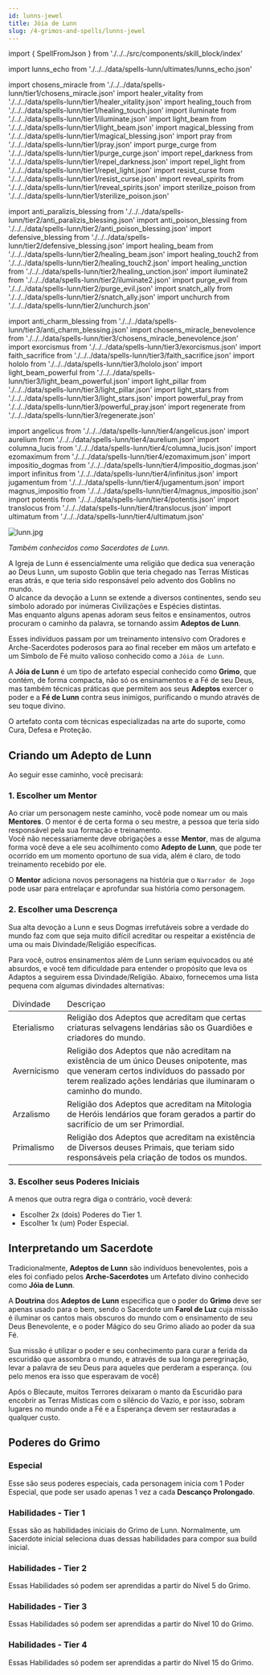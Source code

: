```yaml
---
id: lunns-jewel
title: Jóia de Lunn
slug: /4-grimos-and-spells/lunns-jewel
---
```


import { SpellFromJson } from './../../src/components/skill_block/index'

import lunns_echo from './../../data/spells-lunn/ultimates/lunns_echo.json'

import chosens_miracle from './../../data/spells-lunn/tier1/chosens_miracle.json'
import healer_vitality from './../../data/spells-lunn/tier1/healer_vitality.json'
import healing_touch from './../../data/spells-lunn/tier1/healing_touch.json'
import iluminate from './../../data/spells-lunn/tier1/iluminate.json'
import light_beam from './../../data/spells-lunn/tier1/light_beam.json'
import magical_blessing from './../../data/spells-lunn/tier1/magical_blessing.json'
import pray from './../../data/spells-lunn/tier1/pray.json'
import purge_curge from './../../data/spells-lunn/tier1/purge_curge.json'
import repel_darkness from './../../data/spells-lunn/tier1/repel_darkness.json'
import repel_light from './../../data/spells-lunn/tier1/repel_light.json'
import resist_curse from './../../data/spells-lunn/tier1/resist_curse.json'
import reveal_spirits from './../../data/spells-lunn/tier1/reveal_spirits.json'
import sterilize_poison from './../../data/spells-lunn/tier1/sterilize_poison.json'

import anti_paralizis_blessing from './../../data/spells-lunn/tier2/anti_paralizis_blessing.json'
import anti_poison_blessing from './../../data/spells-lunn/tier2/anti_poison_blessing.json'
import defensive_blessing from './../../data/spells-lunn/tier2/defensive_blessing.json'
import healing_beam from './../../data/spells-lunn/tier2/healing_beam.json'
import healing_touch2 from './../../data/spells-lunn/tier2/healing_touch2.json'
import healing_unction from './../../data/spells-lunn/tier2/healing_unction.json'
import iluminate2 from './../../data/spells-lunn/tier2/iluminate2.json'
import purge_evil from './../../data/spells-lunn/tier2/purge_evil.json'
import snatch_ally from './../../data/spells-lunn/tier2/snatch_ally.json'
import unchurch from './../../data/spells-lunn/tier2/unchurch.json'

import anti_charm_blessing from './../../data/spells-lunn/tier3/anti_charm_blessing.json'
import chosens_miracle_benevolence from './../../data/spells-lunn/tier3/chosens_miracle_benevolence.json'
import exorcismus from './../../data/spells-lunn/tier3/exorcismus.json'
import faith_sacrifice from './../../data/spells-lunn/tier3/faith_sacrifice.json'
import hololo from './../../data/spells-lunn/tier3/hololo.json'
import light_beam_powerful from './../../data/spells-lunn/tier3/light_beam_powerful.json'
import light_pillar from './../../data/spells-lunn/tier3/light_pillar.json'
import light_stars from './../../data/spells-lunn/tier3/light_stars.json'
import powerful_pray from './../../data/spells-lunn/tier3/powerful_pray.json'
import regenerate from './../../data/spells-lunn/tier3/regenerate.json'

import angelicus from './../../data/spells-lunn/tier4/angelicus.json'
import aurelium from './../../data/spells-lunn/tier4/aurelium.json'
import columna_lucis from './../../data/spells-lunn/tier4/columna_lucis.json'
import ezomaximum from './../../data/spells-lunn/tier4/ezomaximum.json'
import impositio_dogmas from './../../data/spells-lunn/tier4/impositio_dogmas.json'
import infinitus from './../../data/spells-lunn/tier4/infinitus.json'
import jugamentum from './../../data/spells-lunn/tier4/jugamentum.json'
import magnus_impositio from './../../data/spells-lunn/tier4/magnus_impositio.json'
import potentis from './../../data/spells-lunn/tier4/potentis.json'
import translocus from './../../data/spells-lunn/tier4/translocus.json'
import ultimatum from './../../data/spells-lunn/tier4/ultimatum.json'

![lunn.jpg](https://s3.us-west-2.amazonaws.com/fabulas-e-goblins-book/%5Cvscode%5C6fce0b58-d6d6-43b7-8d14-c1168fb3a8b8.jpg)

*Também conhecidos como Sacerdotes de Lunn.*

A Igreja de Lunn é essencialmente uma religião que dedica sua veneração ao Deus Lunn, um suposto Goblin que teria chegado nas Terras Místicas eras atrás, e que teria sido responsável pelo advento dos Goblins no mundo.<br/>
O alcance da devoção a Lunn se extende a diversos continentes, sendo seu símbolo adorado por inúmeras Civilizações e Espécies distintas.<br/>
Mas enquanto alguns apenas adoram seus feitos e ensinamentos, outros procuram o caminho da palavra, se tornando assim **Adeptos de Lunn**.<br/>

Esses indivíduos passam por um treinamento intensivo com Oradores e Arche-Sacerdotes poderosos para ao final receber em mãos um artefato e um Símbolo de Fé muito valioso conhecido como a `Jóia de Lunn`.

A **Jóia de Lunn** é um tipo de artefato especial conhecido como **Grimo**, que contém, de forma compacta, não só os ensinamentos e a Fé de seu Deus, mas também técnicas práticas que permitem aos seus **Adeptos** exercer o poder e a **Fé de Lunn** contra seus inimigos, purificando o mundo através de seu toque divino.

O artefato conta com técnicas especializadas na arte do suporte, como Cura, Defesa e Proteção.

## Criando um Adepto de Lunn

Ao seguir esse caminho, você precisará:

### 1. Escolher um Mentor

Ao criar um personagem neste caminho, você pode nomear um ou mais **Mentores**. O mentor é de certa forma o seu mestre, a pessoa que teria sido responsável pela sua formação e treinamento.<br/>
Você não necessariamente deve obrigações a esse **Mentor**, mas de alguma forma você deve a ele seu acolhimento como **Adepto de Lunn**, que pode ter ocorrido em um momento oportuno de sua vida, além é claro, de todo treinamento recebido por ele.

O **Mentor** adiciona novos personagens na história que o `Narrador de Jogo` pode usar para entrelaçar e aprofundar sua história como personagem.

### 2. Escolher uma Descrença

Sua alta devoção a Lunn e seus Dogmas irrefutáveis sobre a verdade do mundo faz com que seja muito difícil acreditar ou respeitar a existência de uma ou mais Divindade/Religião específicas.

Para você, outros ensinamentos além de Lunn seriam equivocados ou até absurdos, e você tem dificuldade para entender o propósito que leva os Adaptos a seguirem essa Divindade/Religião.
Abaixo, fornecemos uma lista pequena com algumas divindades alternativas:

<table>
  <thead>
    <tr>
      <td>Divindade</td>
      <td>Descriçao</td>
    </tr>
  </thead>
  <tbody>
     <tr>
      <td>Eterialismo</td>
      <td>Religião dos Adeptos que acreditam que certas criaturas selvagens lendárias são os Guardiões e criadores do mundo.</td>
     </tr>
     <tr>
      <td>Avernícismo</td>
      <td>Religião dos Adeptos que não acreditam na existência de um único Deuses onipotente, mas que veneram certos indivíduos do passado por terem realizado ações lendárias que iluminaram o caminho do mundo.</td>
     </tr>
      <tr>
      <td>Arzalismo</td>
      <td>Religião dos Adeptos que acreditam na Mitologia de Heróis lendários que foram gerados a partir do sacrifício de um ser Primordial.</td>
     </tr>
     <tr>
      <td>Primalismo</td>
      <td>Religião dos Adeptos que acreditam na existência de Diversos deuses Primais, que teriam sido responsáveis pela criação de todos os mundos.</td>
     </tr>
  </tbody>
</table>

### 3. Escolher seus Poderes Iniciais

A menos que outra regra diga o contrário, você deverá:

- Escolher 2x (dois) Poderes do Tier 1.
- Escolher 1x (um) Poder Especial.

## Interpretando um Sacerdote

Tradicionalmente, **Adeptos de Lunn** são indivíduos benevolentes, pois a eles foi confiado pelos **Arche-Sacerdotes** um Artefato divino conhecido como **Jóia de Lunn**.

A **Doutrina** dos **Adeptos de Lunn** especifica que o poder do **Grimo** deve ser apenas usado para o bem, sendo o Sacerdote um **Farol de Luz** cuja missão é iluminar os cantos mais obscuros do mundo com o ensinamento de seu Deus Benevolente, e o poder Mágico do seu Grimo aliado ao poder da sua Fé.

Sua missão é utilizar o poder e seu conhecimento para curar a ferida da escuridão que assombra o mundo, e através de sua longa peregrinação, levar a palavra de seu Deus para aqueles que perderam a esperança. (ou pelo menos era isso que esperavam de você)

Após o Blecaute, muitos Terrores deixaram o manto da Escuridão para encobrir as Terras Místicas com o silêncio do Vazio, e por isso, sobram lugares no mundo onde a Fé e a Esperança devem ser restauradas a qualquer custo.

## Poderes do Grimo

### Especial

Esse são seus poderes especiais, cada personagem inicia com 1 Poder Especial, que pode ser usado apenas 1 vez a cada **Descanço Prolongado**.

<SpellFromJson expanded={false} spellData={lunns_echo} />

### Habilidades - Tier 1

Essas são as habilidades iniciais do Grimo de Lunn. Normalmente, um Sacerdote inicial seleciona duas dessas habilidades para compor sua build inicial.

<SpellFromJson expanded={false} spellData={chosens_miracle} />
<SpellFromJson expanded={false} spellData={healer_vitality} />
<SpellFromJson expanded={false} spellData={healing_touch} />
<SpellFromJson expanded={false} spellData={iluminate} />
<SpellFromJson expanded={false} spellData={light_beam} />
<SpellFromJson expanded={false} spellData={magical_blessing} />
<SpellFromJson expanded={false} spellData={pray} />
<SpellFromJson expanded={false} spellData={purge_curge} />
<SpellFromJson expanded={false} spellData={repel_darkness} />
<SpellFromJson expanded={false} spellData={repel_light} />
<SpellFromJson expanded={false} spellData={resist_curse} />
<SpellFromJson expanded={false} spellData={reveal_spirits} />
<SpellFromJson expanded={false} spellData={sterilize_poison} />

### Habilidades - Tier 2

Essas Habilidades só podem ser aprendidas a partir do Nível 5 do Grimo.

<SpellFromJson expanded={false} spellData={anti_paralizis_blessing} />
<SpellFromJson expanded={false} spellData={anti_poison_blessing} />
<SpellFromJson expanded={false} spellData={defensive_blessing} />
<SpellFromJson expanded={false} spellData={healing_beam} />
<SpellFromJson expanded={false} spellData={healing_touch2} />
<SpellFromJson expanded={false} spellData={healing_unction} />
<SpellFromJson expanded={false} spellData={iluminate2} />
<SpellFromJson expanded={false} spellData={purge_evil} />
<SpellFromJson expanded={false} spellData={snatch_ally} />
<SpellFromJson expanded={false} spellData={unchurch} />

### Habilidades - Tier 3

Essas Habilidades só podem ser aprendidas a partir do Nível 10 do Grimo.

<SpellFromJson expanded={false} spellData={anti_charm_blessing} />
<SpellFromJson expanded={false} spellData={chosens_miracle_benevolence} />
<SpellFromJson expanded={false} spellData={exorcismus} />
<SpellFromJson expanded={false} spellData={faith_sacrifice} />
<SpellFromJson expanded={false} spellData={hololo} />
<SpellFromJson expanded={false} spellData={light_beam_powerful} />
<SpellFromJson expanded={false} spellData={light_pillar} />
<SpellFromJson expanded={false} spellData={light_stars} />
<SpellFromJson expanded={false} spellData={powerful_pray} />
<SpellFromJson expanded={false} spellData={regenerate} />

### Habilidades - Tier 4

Essas Habilidades só podem ser aprendidas a partir do Nível 15 do Grimo.

<SpellFromJson expanded={false} spellData={angelicus} />
<SpellFromJson expanded={false} spellData={aurelium} />
<SpellFromJson expanded={false} spellData={columna_lucis} />
<SpellFromJson expanded={false} spellData={ezomaximum} />
<SpellFromJson expanded={false} spellData={impositio_dogmas} />
<SpellFromJson expanded={false} spellData={infinitus} />
<SpellFromJson expanded={false} spellData={jugamentum} />
<SpellFromJson expanded={false} spellData={magnus_impositio} />
<SpellFromJson expanded={false} spellData={potentis} />
<SpellFromJson expanded={false} spellData={translocus} />
<SpellFromJson expanded={false} spellData={ultimatum} />
